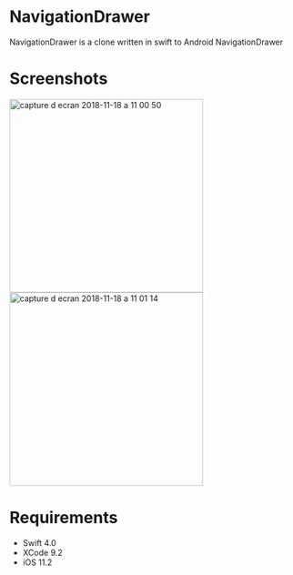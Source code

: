 # NavigationDrawer

NavigationDrawer is a clone written in swift to Android NavigationDrawer

# Screenshots

<img width="340" alt="capture d ecran 2018-11-18 a 11 00 50" src="https://user-images.githubusercontent.com/39087448/48671025-4db62c00-eb22-11e8-80af-8976cdffb5c7.png"> <img width="340" alt="capture d ecran 2018-11-18 a 11 01 14" src="https://user-images.githubusercontent.com/39087448/48671031-6e7e8180-eb22-11e8-9f12-54d45eb61af8.png">

# Requirements

* Swift 4.0
* XCode 9.2
* iOS 11.2
